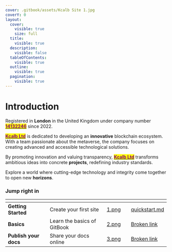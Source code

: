 ```yaml
---
cover: .gitbook/assets/Kcalb Site 1.jpg
coverY: 0
layout:
  cover:
    visible: true
    size: full
  title:
    visible: true
  description:
    visible: false
  tableOfContents:
    visible: true
  outline:
    visible: true
  pagination:
    visible: true
---
```


# Introduction

Registered in **London** in the United Kingdom under company number [<mark style="color:purple;">**14132246**</mark>](https://find-and-update.company-information.service.gov.uk/company/14132246) since 2022.&#x20;

[<mark style="color:purple;">**Kcalb Ltd**</mark>](https://kcalb.org/) is dedicated to developing an **innovative** blockchain ecosystem. With a team passionate about the metaverse, the company focuses on creating advanced and accessible technological solutions.&#x20;

By promoting innovation and valuing transparency, [<mark style="color:purple;">**Kcalb Ltd**</mark>](https://kcalb.org/) transforms ambitious ideas into concrete **projects**, redefining industry standards.&#x20;

Explore a world where cutting-edge technology and integrity come together to open new **horizons**.

### Jump right in

<table data-view="cards"><thead><tr><th></th><th></th><th data-hidden data-card-cover data-type="files"></th><th data-hidden></th><th data-hidden data-card-target data-type="content-ref"></th></tr></thead><tbody><tr><td><strong>Getting Started</strong></td><td>Create your first site</td><td><a href=".gitbook/assets/1.png">1.png</a></td><td></td><td><a href="getting-started/quickstart.md">quickstart.md</a></td></tr><tr><td><strong>Basics</strong></td><td>Learn the basics of GitBook</td><td><a href=".gitbook/assets/2.png">2.png</a></td><td></td><td><a href="broken-reference">Broken link</a></td></tr><tr><td><strong>Publish your docs</strong></td><td>Share your docs online</td><td><a href=".gitbook/assets/3.png">3.png</a></td><td></td><td><a href="broken-reference">Broken link</a></td></tr></tbody></table>
